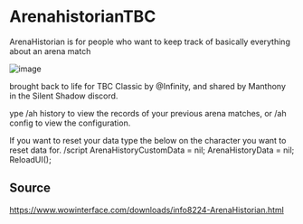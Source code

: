 # ArenahistorianTBC
ArenaHistorian is for people who want to keep track of basically everything about an arena match

![image](https://github.com/user-attachments/assets/fe623d2c-e1d8-4023-b32e-31a54d26b60a)

brought back to life for TBC Classic by @Infinity, and shared by Manthony in the Silent Shadow discord.

ype /ah history to view the records of your previous arena matches, or /ah config to view the configuration.

If you want to reset your data type the below on the character you want to reset data for.
/script ArenaHistoryCustomData = nil; ArenaHistoryData = nil; ReloadUI();

## Source
https://www.wowinterface.com/downloads/info8224-ArenaHistorian.html

